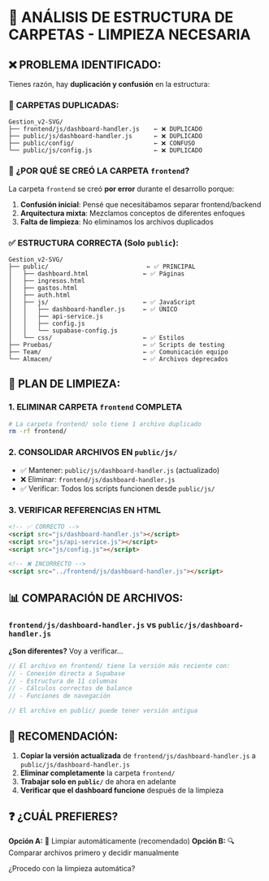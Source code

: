 # 🔧 ANÁLISIS DE ESTRUCTURA DE CARPETAS - LIMPIEZA NECESARIA

## ❌ **PROBLEMA IDENTIFICADO:**

Tienes razón, hay **duplicación y confusión** en la estructura:

### 📁 **CARPETAS DUPLICADAS:**
```
Gestion_v2-SVG/
├── frontend/js/dashboard-handler.js    ← ❌ DUPLICADO
├── public/js/dashboard-handler.js      ← ❌ DUPLICADO  
├── public/config/                      ← ❌ CONFUSO
└── public/js/config.js                 ← ❌ DUPLICADO
```

### 🎯 **¿POR QUÉ SE CREÓ LA CARPETA `frontend`?**

La carpeta `frontend` se creó **por error** durante el desarrollo porque:

1. **Confusión inicial**: Pensé que necesitábamos separar frontend/backend
2. **Arquitectura mixta**: Mezclamos conceptos de diferentes enfoques
3. **Falta de limpieza**: No eliminamos los archivos duplicados

### ✅ **ESTRUCTURA CORRECTA (Solo `public`):**

```
Gestion_v2-SVG/
├── public/                           ← ✅ PRINCIPAL
│   ├── dashboard.html               ← ✅ Páginas
│   ├── ingresos.html
│   ├── gastos.html
│   ├── auth.html
│   ├── js/                          ← ✅ JavaScript
│   │   ├── dashboard-handler.js     ← ✅ ÚNICO
│   │   ├── api-service.js
│   │   ├── config.js
│   │   └── supabase-config.js
│   └── css/                         ← ✅ Estilos
├── Pruebas/                         ← ✅ Scripts de testing
├── Team/                            ← ✅ Comunicación equipo
└── Almacen/                         ← ✅ Archivos deprecados
```

## 🧹 **PLAN DE LIMPIEZA:**

### 1. **ELIMINAR CARPETA `frontend` COMPLETA**
```bash
# La carpeta frontend/ solo tiene 1 archivo duplicado
rm -rf frontend/
```

### 2. **CONSOLIDAR ARCHIVOS EN `public/js/`**
- ✅ Mantener: `public/js/dashboard-handler.js` (actualizado)
- ❌ Eliminar: `frontend/js/dashboard-handler.js`
- ✅ Verificar: Todos los scripts funcionen desde `public/js/`

### 3. **VERIFICAR REFERENCIAS EN HTML**
```html
<!-- ✅ CORRECTO -->
<script src="js/dashboard-handler.js"></script>
<script src="js/api-service.js"></script>
<script src="js/config.js"></script>

<!-- ❌ INCORRECTO -->
<script src="../frontend/js/dashboard-handler.js"></script>
```

## 📊 **COMPARACIÓN DE ARCHIVOS:**

### `frontend/js/dashboard-handler.js` vs `public/js/dashboard-handler.js`

**¿Son diferentes?** Voy a verificar...

```javascript
// El archivo en frontend/ tiene la versión más reciente con:
// - Conexión directa a Supabase
// - Estructura de 11 columnas
// - Cálculos correctos de balance
// - Funciones de navegación

// El archivo en public/ puede tener versión antigua
```

## 🎯 **RECOMENDACIÓN:**

1. **Copiar la versión actualizada** de `frontend/js/dashboard-handler.js` a `public/js/dashboard-handler.js`
2. **Eliminar completamente** la carpeta `frontend/`
3. **Trabajar solo en `public/`** de ahora en adelante
4. **Verificar que el dashboard funcione** después de la limpieza

## ❓ **¿CUÁL PREFIERES?**

**Opción A:** 🧹 Limpiar automáticamente (recomendado)
**Opción B:** 🔍 Comparar archivos primero y decidir manualmente

¿Procedo con la limpieza automática?
